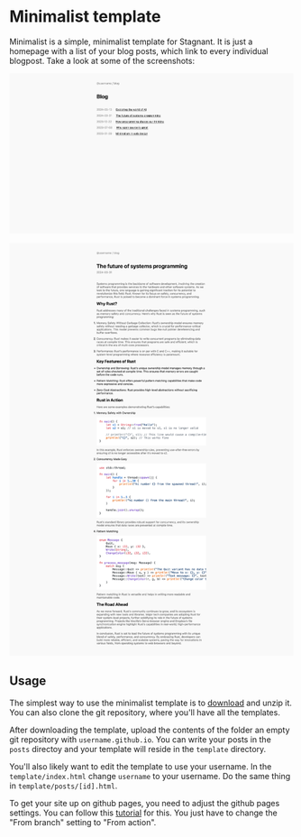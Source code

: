 # Minimalist template

Minimalist is a simple, minimalist template for Stagnant. It is just a homepage with a list of your blog posts, which link to every individual blogpost. Take a look at some of the screenshots:

![An image of the post list](images/post-list.png)

![An image of a single post opened](images/post-page.png)

## Usage

The simplest way to use the minimalist template is to [download](https://github.com/legoraft/stagnant/releases/download/templates/minimalist.zip) and unzip it. You can also clone the git repository, where you'll have all the templates.

After downloading the template, upload the contents of the folder an empty git repository with `username.github.io`. You can write your posts in the `posts` directoy and your template will reside in the `template` directory.

You'll also likely want to edit the template to use your username. In the `template/index.html` change `username` to your username. Do the same thing in `template/posts/[id].html`.

To get your site up on github pages, you need to adjust the github pages settings. You can follow this [tutorial](https://docs.github.com/en/pages/getting-started-with-github-pages/configuring-a-publishing-source-for-your-github-pages-site#publishing-with-a-custom-github-actions-workflow) for this. You just have to change the "From branch" setting to "From action".